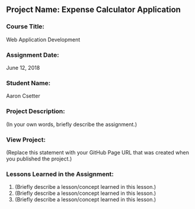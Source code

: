 ## Project Name:  Expense Calculator Application

### Course Title:
Web Application Development

### Assignment Date:  
June 12, 2018

### Student Name:  
Aaron Csetter

### Project Description:
(In your own words, briefly describe the assignment.)

### View Project:
(Replace this statement with your GitHub Page URL that was created when you
 published the project.)

### Lessons Learned in the Assignment:
1. (Briefly describe a lesson/concept learned in this lesson.)
2. (Briefly describe a lesson/concept learned in this lesson.)
3. (Briefly describe a lesson/concept learned in this lesson.)
